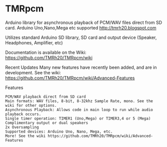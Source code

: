 # TMRpcm
Arduino library for asynchronous playback of PCM/WAV files direct from SD card. Arduino Uno,Nano,Mega etc supported http://tmrh20.blogspot.com






Utilizes standard Arduino SD library, SD card and output device (Speaker, Headphones, Amplifier, etc)

Documentation is available on the Wiki: https://github.com/TMRh20/TMRpcm/wiki

Recent Updates
Many new features have recently been added, and are in development. See the wiki: https://github.com/TMRh20/TMRpcm/wiki/Advanced-Features

Features  
  
    PCM/WAV playback direct from SD card  
    Main formats: WAV files, 8-bit, 8-32khz Sample Rate, mono. See the wiki for other options.  
    Asynchronous Playback: Allows code in main loop to run while audio playback occurs.  
    Single timer operation: TIMER1 (Uno,Mega) or TIMER3,4 or 5 (Mega)  
    Complimentary output or dual speakers  
    2x Oversampling  
    Supported devices: Arduino Uno, Nano, Mega, etc.  
    More! See the wiki https://github.com/TMRh20/TMRpcm/wiki/Advanced-Features  

